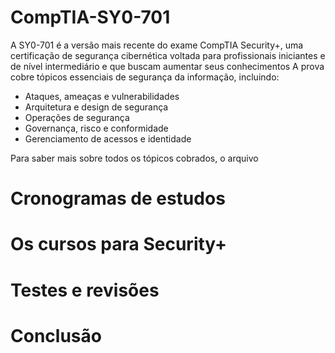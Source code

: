 # CompTIA-SY0-701

A SY0-701 é a versão mais recente do exame CompTIA Security+, uma certificação de segurança cibernética voltada para profissionais iniciantes e de nível intermediário e que buscam aumentar seus conhecimentos
A prova cobre tópicos essenciais de segurança da informação, incluindo:

* Ataques, ameaças e vulnerabilidades
* Arquitetura e design de segurança
* Operações de segurança
* Governança, risco e conformidade
* Gerenciamento de acessos e identidade

Para saber mais sobre todos os tópicos cobrados, o arquivo 

# Cronogramas de estudos

# Os cursos para Security+

# Testes e revisões

# Conclusão
